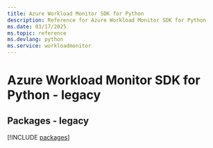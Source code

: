 ```yaml
---
title: Azure Workload Monitor SDK for Python
description: Reference for Azure Workload Monitor SDK for Python
ms.date: 03/17/2025
ms.topic: reference
ms.devlang: python
ms.service: workloadmonitor
---
```

# Azure Workload Monitor SDK for Python - legacy
## Packages - legacy
[!INCLUDE [packages](workload-monitor-index.md)]